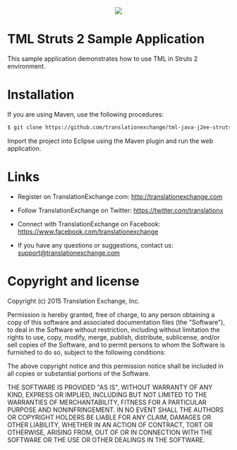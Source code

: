 <p align="center">
  <img src="https://avatars0.githubusercontent.com/u/1316274?v=3&s=200">
</p>

TML Struts 2 Sample Application
==================

This sample application demonstrates how to use TML in Struts 2 environment.

Installation
==================

If you are using Maven, use the following procedures:

```bash
$ git clone https://github.com/translationexchange/tml-java-j2ee-struts2-samples-welp.git
```

Import the project into Eclipse using the Maven plugin and run the web application.


Links
==================

* Register on TranslationExchange.com: http://translationexchange.com

* Follow TranslationExchange on Twitter: https://twitter.com/translationx

* Connect with TranslationExchange on Facebook: https://www.facebook.com/translationexchange

* If you have any questions or suggestions, contact us: support@translationexchange.com


Copyright and license
==================

Copyright (c) 2015 Translation Exchange, Inc.

Permission is hereby granted, free of charge, to any person obtaining
a copy of this software and associated documentation files (the
"Software"), to deal in the Software without restriction, including
without limitation the rights to use, copy, modify, merge, publish,
distribute, sublicense, and/or sell copies of the Software, and to
permit persons to whom the Software is furnished to do so, subject to
the following conditions:

The above copyright notice and this permission notice shall be
included in all copies or substantial portions of the Software.

THE SOFTWARE IS PROVIDED "AS IS", WITHOUT WARRANTY OF ANY KIND,
EXPRESS OR IMPLIED, INCLUDING BUT NOT LIMITED TO THE WARRANTIES OF
MERCHANTABILITY, FITNESS FOR A PARTICULAR PURPOSE AND
NONINFRINGEMENT. IN NO EVENT SHALL THE AUTHORS OR COPYRIGHT HOLDERS BE
LIABLE FOR ANY CLAIM, DAMAGES OR OTHER LIABILITY, WHETHER IN AN ACTION
OF CONTRACT, TORT OR OTHERWISE, ARISING FROM, OUT OF OR IN CONNECTION
WITH THE SOFTWARE OR THE USE OR OTHER DEALINGS IN THE SOFTWARE.
